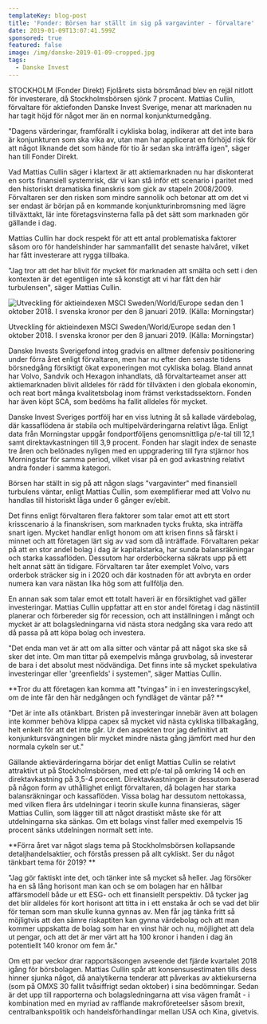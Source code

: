 ```yaml
---
templateKey: blog-post
title: 'Fonder: Börsen har ställt in sig på vargavinter - förvaltare'
date: 2019-01-09T13:07:41.599Z
sponsored: true
featured: false
image: /img/danske-2019-01-09-cropped.jpg
tags:
  - Danske Invest
---
```

STOCKHOLM (Fonder Direkt) Fjolårets sista börsmånad blev en rejäl nitlott för investerare, då Stockholmsbörsen sjönk 7 procent. Mattias Cullin, förvaltare för aktiefonden Danske Invest Sverige, menar att marknaden nu har tagit höjd för något mer än en normal konjunkturnedgång.

"Dagens värderingar, framförallt i cykliska bolag, indikerar att det inte bara är konjunkturen som ska vika av, utan man har applicerat en förhöjd risk för att något liknande det som hände för tio år sedan ska inträffa igen", säger han till Fonder Direkt.

Vad Mattias Cullin säger i klartext är att aktiemarknaden nu har diskonterat en sorts finansiell systemrisk, där vi kan stå inför ett scenario i paritet med den historiskt dramatiska finanskris som gick av stapeln 2008/2009. Förvaltaren ser den risken som mindre sannolik och betonar att om det vi ser endast är början på en kommande konjunkturinbromsning med lägre tillväxttakt, lär inte företagsvinsterna falla på det sätt som marknaden gör gällande i dag.

Mattias Cullin har dock respekt för att ett antal problematiska faktorer såsom oro för handelshinder har sammanfallit det senaste halvåret, vilket har fått investerare att rygga tillbaka.

"Jag tror att det har blivit för mycket för marknaden att smälta och sett i den kontexten är det egentligen inte så konstigt att vi har fått den här turbulensen", säger Mattias Cullin.

![Utveckling för aktieindexen MSCI Sweden/World/Europe sedan den 1 oktober 2018. I svenska kronor per den 8 januari 2019. (Källa: Morningstar)](/img/danske.png)

<span class="image-caption">Utveckling för aktieindexen MSCI Sweden/World/Europe sedan den 1 oktober 2018. I svenska kronor per den 8 januari 2019. (Källa: Morningstar)</span>

Danske Invests Sverigefond intog gradvis en alltmer defensiv positionering under förra året enligt förvaltaren, men har nu efter den senaste tidens börsnedgång försiktigt ökat exponeringen mot cykliska bolag. Bland annat har Volvo, Sandvik och Hexagon inhandlats, då förvaltarteamet anser att aktiemarknaden blivit alldeles för rädd för tillväxten i den globala ekonomin, och reat bort många kvalitetsbolag inom främst verkstadssektorn. Fonden har även köpt SCA, som bedöms ha fallit alldeles för mycket.

Danske Invest Sveriges portfölj har en viss lutning åt så kallade värdebolag, där kassaflödena är stabila och multipelvärderingarna relativt låga. Enligt data från Morningstar uppgår fondportföljens genomsnittliga p/e-tal till 12,1 samt direktavkastningen till 3,9 procent. Fonden har slagit index de senaste tre åren och belönades nyligen med en uppgradering till fyra stjärnor hos Morningstar för samma period, vilket visar på en god avkastning relativt andra fonder i samma kategori.

Börsen har ställt in sig på att någon slags "vargavinter" med finansiell turbulens väntar, enligt Mattias Cullin, som exemplifierar med att Volvo nu handlas till historiskt låga under 6 gånger ev/ebit.

Det finns enligt förvaltaren flera faktorer som talar emot att ett stort krisscenario á la finanskrisen, som marknaden tycks frukta, ska inträffa snart igen. Mycket handlar enligt honom om att krisen finns så färskt i minnet och att företagen lärt sig av vad som då inträffade. Förvaltaren pekar på att en stor andel bolag i dag är kapitalstarka, har sunda balansräkningar och starka kassaflöden. Dessutom har orderböckerna säkrats upp på ett helt annat sätt än tidigare. Förvaltaren tar åter exemplet Volvo, vars orderbok sträcker sig in i 2020 och där kostnaden för att avbryta en order numera kan vara nästan lika hög som att fullfölja den.

En annan sak som talar emot ett totalt haveri är en försiktighet vad gäller investeringar. Mattias Cullin uppfattar att en stor andel företag i dag nästintill planerar och förbereder sig för recession, och att inställningen i mångt och mycket är att bolagsledningarna vid nästa stora nedgång ska vara redo att då passa på att köpa bolag och investera.

"Det enda man vet är att om alla sitter och väntar på att något ska ske så sker det inte. Om man tittar på exempelvis många gruvbolag, så investerar de bara i det absolut mest nödvändiga. Det finns inte så mycket spekulativa investeringar eller 'greenfields' i systemen", säger Mattias Cullin.

**Tror du att företagen kan komma att "tvingas" in i en investeringscykel, om de inte får den här nedgången och fyndläget de väntar på?**

"Det är inte alls otänkbart. Bristen på investeringar innebär även att bolagen inte kommer behöva klippa capex så mycket vid nästa cykliska tillbakagång, helt enkelt för att det inte går. Ur den aspekten tror jag definitivt att konjunktursvängningen blir mycket mindre nästa gång jämfört med hur den normala cykeln ser ut."

Gällande aktievärderingarna börjar det enligt Mattias Cullin se relativt attraktivt ut på Stockholmsbörsen, med ett p/e-tal på omkring 14 och en direktavkastning på 3,5-4 procent. Direktavkastningen är dessutom baserad på någon form av uthållighet enligt förvaltaren, då bolagen har starka balansräkningar och kassaflöden. Vissa bolag har dessutom nettokassa, med vilken flera års utdelningar i teorin skulle kunna finansieras, säger Mattias Cullin, som lägger till att något drastiskt måste ske för att utdelningarna ska sänkas. Om ett bolags vinst faller med exempelvis 15 procent sänks utdelningen normalt sett inte.

**Förra året var något slags tema på Stockholmsbörsen kollapsande detaljhandelsaktier, och förstås pressen på allt cykliskt. Ser du något tänkbart tema för 2019?**

"Jag gör faktiskt inte det, och tänker inte så mycket så heller. Jag försöker ha en så lång horisont man kan och se om bolagen har en hållbar affärsmodell både ur ett ESG- och ett finansiellt perspektiv. Då tycker jag det blir alldeles för kort horisont att titta in i ett enstaka år och se vad det blir för teman som man skulle kunna gynnas av. Men får jag tänka fritt så möjligtvis att den sämre riskaptiten kan gynna värdebolag och att man kommer uppskatta de bolag som har en vinst här och nu, möjlighet att dela ut pengar, och att det är mer värt att ha 100 kronor i handen i dag än potentiellt 140 kronor om fem år."

Om ett par veckor drar rapportsäsongen avseende det fjärde kvartalet 2018 igång för börsbolagen. Mattias Cullin spår att konsensusestimaten tills dess hinner sjunka något, då analytikerna tenderar att påverkas av aktiekurserna (som på OMXS 30 fallit tvåsiffrigt sedan oktober) i sina bedömningar. Sedan är det upp till rapporterna och bolagsledningarna att visa vägen framåt - i kombination med en myriad av rafflande makroföreteelser såsom brexit, centralbankspolitik och handelsförhandlingar mellan USA och Kina, givetvis.
